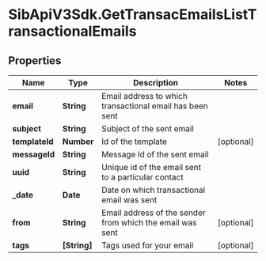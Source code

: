 # SibApiV3Sdk.GetTransacEmailsListTransactionalEmails

## Properties
Name | Type | Description | Notes
------------ | ------------- | ------------- | -------------
**email** | **String** | Email address to which transactional email has been sent | 
**subject** | **String** | Subject of the sent email | 
**templateId** | **Number** | Id of the template | [optional] 
**messageId** | **String** | Message Id of the sent email | 
**uuid** | **String** | Unique id of the email sent to a particular contact | 
**_date** | **Date** | Date on which transactional email was sent | 
**from** | **String** | Email address of the sender from which the email was sent | [optional] 
**tags** | **[String]** | Tags used for your email | [optional] 



